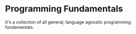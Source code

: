 # Programming Fundamentals
It's a collection of all general, language agnostic programming fundamentals.

